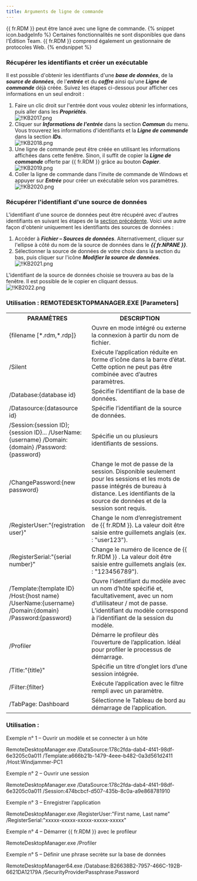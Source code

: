 ```yaml
---
title: Arguments de ligne de commande
---
```

{{ fr.RDM }} peut être lancé avec une ligne de commande. 
{% snippet icon.badgeInfo %} 
Certaines fonctionnalités ne sont disponibles que dans l'Édition Team. {{ fr.RDM }} comprend également un gestionnaire de protocoles Web. 
{% endsnippet %}
 
### Récupérer les identifiants et créer un exécutable 
Il est possible d'obtenir les identifiants d'une ***base de données***, de la ***source de données***, de l'***entrée*** et du ***coffre*** ainsi qu'une ***Ligne de commande*** déjà créée. Suivez les étapes ci-dessous pour afficher ces informations en un seul endroit :  

1. Faire un clic droit sur l'entrée dont vous voulez obtenir les informations, puis aller dans les ***Propriétés***.  
![!!KB2017.png](https://webdevolutions.azureedge.net/docs/fr/kb/KB2017.png) 
1. Cliquer sur ***Informations de l'entrée*** dans la section ***Commun*** du menu. Vous trouverez les informations d'identifiants et la ***Ligne de commande*** dans la section ***IDs***.  
![!!KB2018.png](https://webdevolutions.azureedge.net/docs/fr/kb/KB2018.png) 
1. Une ligne de commande peut être créée en utilisant les informations affichées dans cette fenêtre. Sinon, il suffit de copier la ***Ligne de commande*** offerte par {{ fr.RDM }} grâce au bouton ***Copier***.  
![!!KB2019.png](https://webdevolutions.azureedge.net/docs/fr/kb/KB2019.png) 
1. Coller la ligne de commande dans l'invite de commande de Windows et appuyer sur ***Entrée*** pour créer un exécutable selon vos paramètres.  
![!!KB2020.png](https://webdevolutions.azureedge.net/docs/fr/kb/KB2020.png) 

### Récupérer l'identifiant d'une source de données 
L'identifiant d'une source de données peut être récupéré avec d'autres identifiants en suivant les étapes de la <a href="#récupérer-les-identifiants-et-créer-un-exécutable">section précédente</a>. Voici une autre façon d'obtenir uniquement les identifiants des sources de données :  

1. Accéder à ***Fichier – Sources de données***. Alternativement, cliquer sur l'ellipse à côté du nom de la source de données dans le ***{{ fr.NPANE }}***. 
1. Sélectionner la source de données de votre choix dans la section du bas, puis cliquer sur l'icône ***Modifier la source de données***.  
![!!KB2021.png](https://webdevolutions.azureedge.net/docs/fr/kb/KB2021.png)  

L'identifiant de la source de données choisie se trouvera au bas de la fenêtre. Il est possible de le copier en cliquant dessus.  
![!!KB2022.png](https://webdevolutions.azureedge.net/docs/fr/kb/KB2022.png) 
### Utilisation : REMOTEDESKTOPMANAGER.EXE [Parameters] 
<table>
	<tr>
		<th>
PARAMÈTRES 
		</th>
		<th>
DESCRIPTION 
		</th>
	</tr>
	<tr>
		<td>
{filename [*.rdm,*.rdp]} 
		</td>
		<td>
Ouvre en mode intégré ou externe la connexion à partir du nom de fichier. 
		</td>
	</tr>
	<tr>
		<td>
/Silent 
		</td>
		<td>
Exécute l’application réduite en forme d’icône dans la barre d’état. Cette option ne peut pas être combinée avec d’autres paramètres. 
		</td>
	</tr>
	<tr>
		<td>
/Database:{database id} 
		</td>
		<td>
Spécifie l’identifiant de la base de données. 
		</td>
	</tr>
	<tr>
		<td>
/Datasource:{datasource id} 
		</td>
		<td>
Spécifie l’identifiant de la source de données. 
		</td>
	</tr>
	<tr>
		<td>
/Session:{session ID};{session ID}... 
/UserName:{username} 
/Domain:{domain} 
/Password:{password} 
		</td>
		<td>
Spécifie un ou plusieurs identifiants de sessions. 
		</td>
	</tr>
	<tr>
		<td>
/ChangePassword:{new password} 
		</td>
		<td>
Change le mot de passe de la session. Disponible seulement pour les sessions et les mots de passe intégrés de bureau à distance. Les identifiants de la source de données et de la session sont requis. 
		</td>
	</tr>
	<tr>
		<td>
/RegisterUser:"{registration user}" 
		</td>
		<td>
Change le nom d’enregistrement de {{ fr.RDM }}. La valeur doit être saisie entre guillemets anglais (ex. : "user123"). 
		</td>
	</tr>
	<tr>
		<td>
/RegisterSerial:"{serial number}" 
		</td>
		<td>
Change le numéro de licence de {{ fr.RDM }} . La valeur doit être saisie entre guillemets anglais (ex. : "123456789"). 
		</td>
	</tr>
	<tr>
		<td>
/Template:{template ID} 
/Host:{host name} 
/UserName:{username} 
/Domain:{domain} 
/Password:{password} 
		</td>
		<td>
Ouvre l’identifiant du modèle avec un nom d’hôte spécifié et, facultativement, avec un nom d’utilisateur / mot de passe. 
L’identifiant du modèle correspond à l’identifiant de la session du modèle. 
		</td>
	</tr>
	<tr>
		<td>
/Profiler 
		</td>
		<td>
Démarre le profileur dès l’ouverture de l’application. Idéal pour profiler le processus de démarrage. 
		</td>
	</tr>
	<tr>
		<td>
/Title:"{title}" 
		</td>
		<td>
Spécifie un titre d’onglet lors d’une session intégrée. 
		</td>
	</tr>
	<tr>
		<td>
/Filter:{filter} 
		</td>
		<td>
Exécute l’application avec le filtre rempli avec un paramètre. 
		</td>
	</tr>
	<tr>
		<td>
/TabPage: Dashboard 
		</td>
		<td>
Sélectionne le Tableau de bord au démarrage de l’application. 
		</td>
	</tr>
</table>

### Utilisation : 
Exemple n° 1 – Ouvrir un modèle et se connecter à un hôte  

RemoteDesktopManager.exe /DataSource:178c2fda-dab4-4f41-98df-6e3205c0a011 /Template:a666b21b-1479-4eee-b482-0a3d561d2411 /Host:Windjammer-PC1  

Exemple n° 2 – Ouvrir une session  

RemoteDesktopManager.exe /DataSource:178c2fda-dab4-4f41-98df-6e3205c0a011 /Session:474bcbcf-d507-435b-8c0a-a9e868781910  

Exemple n° 3 – Enregistrer l’application  

RemoteDesktopManager.exe /RegisterUser:"First name, Last name" /RegisterSerial:"xxxxx-xxxxx-xxxxx-xxxxx-xxxxx"  

Exemple n° 4 – Démarrer {{ fr.RDM }} avec le profileur  

RemoteDesktopManager.exe /Profiler  

Exemple n° 5 – Définir une phrase secrète sur la base de données  

RemoteDesktopManager64.exe /Database:B26638B2-7957-466C-192B-6621DA12179A /SecurityProviderPassphrase:Password  

